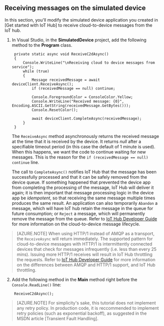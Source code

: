 ## Receiving messages on the simulated device

In this section, you'll modify the simulated device application you created in [Get started with IoT Hub] to receive cloud-to-device messages from the IoT hub.

1. In Visual Studio, in the **SimulatedDevice** project, add the following method to the **Program** class.

        private static async void ReceiveC2dAsync()
        {
            Console.WriteLine("\nReceiving cloud to device messages from service");
            while (true)
            {
                Message receivedMessage = await deviceClient.ReceiveAsync();
                if (receivedMessage == null) continue;

                Console.ForegroundColor = ConsoleColor.Yellow;
                Console.WriteLine("Received message: {0}", Encoding.ASCII.GetString(receivedMessage.GetBytes()));
                Console.ResetColor();

                await deviceClient.CompleteAsync(receivedMessage);
            }
        }

    The `ReceiveAsync` method asynchronously returns the received message at the time that it is received by the device. It returns *null* after a specifiable timeout period (in this case the default of 1 minute is used). When this happens, we want the code to continue waiting for new messages. This is the reason for the `if (receivedMessage == null) continue` line.

    The call to `CompleteAsync()` notifies IoT Hub that the message has been successfully processed and that it can be safely removed from the device queue. If something happened that prevented the device app from completing the processing of the message, IoT Hub will deliver it again; it is then important that message processing logic in the device app be *idempotent*, so that receiving the same message multiple times produces the same result. An application can also temporarily `Abandon` a message, which will have IoT hub retain the message in the queue for future consumption; or `Reject` a message, which will permanently remove the message from the queue. Refer to [IoT Hub Developer Guide][IoT Hub Developer Guide - C2D] for more information on the cloud-to-device message lifecycle.

> [AZURE.NOTE] When using HTTP/1 instead of AMQP as a transport, the `ReceiveAsync` will return immediately. The supported pattern for cloud-to-device messages with HTTP/1 is intermittently connected devices that check for messages infrequently (i.e. less than every 25 mins). Issuing more HTTP/1 receives will result in IoT Hub throttling the requests. Refer to [IoT Hub Developer Guide][IoT Hub Developer Guide - C2D] for more information on the differences between AMQP and HTTP/1 support, and IoT Hub throttling.

2. Add the following method in the **Main** method right before the `Console.ReadLine()` line:

        ReceiveC2dAsync();

> [AZURE.NOTE] For simplicity's sake, this tutorial does not implement any retry policy. In production code, it is reccommended to implement retry policies (such as exponential backoff), as suggested in the MSDN article [Transient Fault Handling].

<!-- Links -->
[IoT Hub Developer Guide - C2D]: iot-hub-devguide.md#c2d

<!-- Images -->
